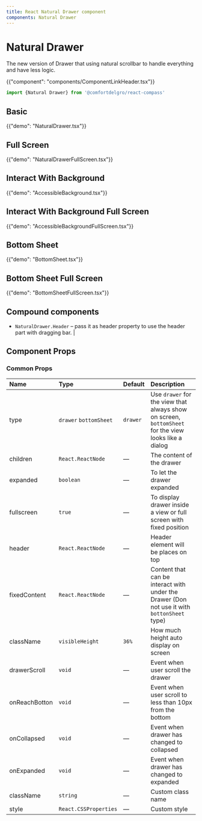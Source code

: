 ```yaml
---
title: React Natural Drawer component
components: Natural Drawer
---
```


# Natural Drawer

<p class="description">The new version of Drawer that using natural scrollbar to handle everything and have less logic.
</p>

{{"component": "components/ComponentLinkHeader.tsx"}}

```jsx
import {Natural Drawer} from '@comfortdelgro/react-compass'
```

## Basic

{{"demo": "NaturalDrawer.tsx"}}

## Full Screen

{{"demo": "NaturalDrawerFullScreen.tsx"}}

## Interact With Background

{{"demo": "AccessibleBackground.tsx"}}

## Interact With Background Full Screen

{{"demo": "AccessibleBackgroundFullScreen.tsx"}}

## Bottom Sheet

{{"demo": "BottomSheet.tsx"}}

## Bottom Sheet Full Screen

{{"demo": "BottomSheetFullScreen.tsx"}}

## Compound components

- `NaturalDrawer.Header` – pass it as header property to use the header part with dragging bar. |

## Component Props

### Common Props

| Name          | Type                   | Default  | Description                                                                                          |
| :------------ | :--------------------- | :------- | :--------------------------------------------------------------------------------------------------- |
| type          | `drawer` `bottomSheet` | `drawer` | Use `drawer` for the view that always show on screen, `bottomSheet` for the view looks like a dialog |
| children      | `React.ReactNode`      | —        | The content of the drawer                                                                            |
| expanded      | `boolean`              | —        | To let the drawer expanded                                                                           |
| fullscreen    | `true`                 | —        | To display drawer inside a view or full screen with fixed position                                   |
| header        | `React.ReactNode`      | —        | Header element will be places on top                                                                 |
| fixedContent  | `React.ReactNode`      | —        | Content that can be interact with under the Drawer (Don not use it with `bottonSheet` type)          |
| className     | `visibleHeight`        | `36%`    | How much height auto display on screen                                                               |
| drawerScroll  | `void`                 | —        | Event when user scroll the drawer                                                                    |
| onReachBotton | `void`                 | —        | Event when user scroll to less than 10px from the bottom                                             |
| onCollapsed   | `void`                 | —        | Event when drawer has changed to collapsed                                                           |
| onExpanded    | `void`                 | —        | Event when drawer has changed to expanded                                                            |
| className     | `string`               | —        | Custom class name                                                                                    |
| style         | `React.CSSProperties`  | —        | Custom style                                                                                         |
